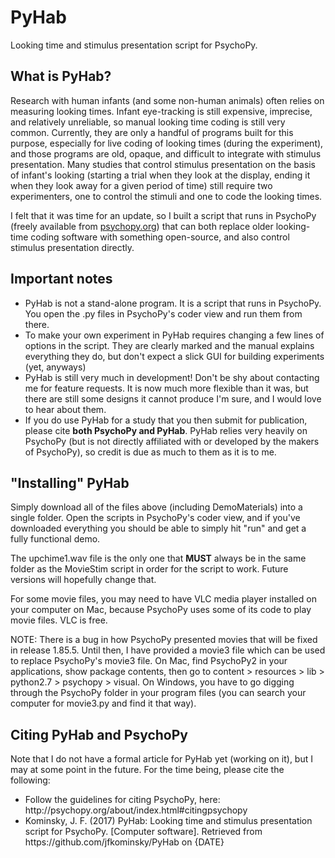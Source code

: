 # PyHab
Looking time and stimulus presentation script for PsychoPy.
<h2>What is PyHab?</h2>
<p>Research with human infants (and some non-human animals) often relies on measuring looking times. Infant eye-tracking is still expensive, imprecise, and relatively unreliable, so manual looking time coding is still very common. Currently, they are only a handful of programs built for this purpose, especially for live coding of looking times (during the experiment), and those programs are old, opaque, and difficult to integrate with stimulus presentation. Many studies that control stimulus presentation on the basis of infant's looking (starting a trial when they look at the display, ending it when they look away for a given period of time) still require two experimenters, one to control the stimuli and one to code the looking times.</p>
<p>I felt that it was time for an update, so I built a script that runs in PsychoPy (freely available from <a href="http://psychopy.org">psychopy.org</a>) that can both replace older looking-time coding software with something open-source, and also control stimulus presentation directly.</p>
<h2>Important notes</h2>
<ul>
<li>PyHab is not a stand-alone program. It is a script that runs in PsychoPy. You open the .py files in PsychoPy's coder view and run them from there.</li>
<li>To make your own experiment in PyHab requires changing a few lines of options in the script. They are clearly marked and the manual explains everything they do, but don't expect a slick GUI for building experiments (yet, anyways)</li>
<li>PyHab is still very much in development! Don't be shy about contacting me for feature requests. It is now much more flexible than it was, but there are still some designs it cannot produce I'm sure, and I would love to hear about them.</li>
<li>If you do use PyHab for a study that you then submit for publication, please cite <b>both PsychoPy and PyHab</b>. PyHab relies very heavily on PsychoPy (but is not directly affiliated with or developed by the makers of PsychoPy), so credit is due as much to them as it is to me.</li>
</ul>
<h2>"Installing" PyHab</h2>
<p>Simply download all of the files above (including DemoMaterials) into a single folder. Open the scripts in PsychoPy's coder view, and if you've downloaded everything you should be able to simply hit "run" and get a fully functional demo.</p>
<p>The upchime1.wav file is the only one that <b>MUST</b> always be in the same folder as the MovieStim script in order for the script to work. Future versions will hopefully change that.</p>
<p>For some movie files, you may need to have VLC media player installed on your computer on Mac, because PsychoPy uses some of its code to play movie files. VLC is free.</p>
<p>NOTE: There is a bug in how PsychoPy presented movies that will be fixed in release 1.85.5. Until then, I have provided a movie3 file which can be used to replace PsychoPy's movie3 file. On Mac, find PsychoPy2 in your applications, show package contents, then go to content > resources > lib > python2.7 > psychopy > visual. On Windows, you have to go digging through the PsychoPy folder in your program files (you can search your computer for movie3.py and find it that way).</p>
<h2>Citing PyHab and PsychoPy</h2>
<p>Note that I do not have a formal article for PyHab yet (working on it), but I may at some point in the future. For the time being, please cite the following:</p>
<ul>
<li>Follow the guidelines for citing PsychoPy, here: http://psychopy.org/about/index.html#citingpsychopy</li>
<li>Kominsky, J. F. (2017) PyHab: Looking time and stimulus presentation script for PsychoPy. [Computer software]. Retrieved from https://github.com/jfkominsky/PyHab on {DATE}</li>
</ul>

